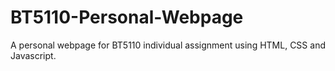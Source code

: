 # BT5110-Personal-Webpage
A personal webpage for BT5110 individual assignment using HTML, CSS and Javascript.
